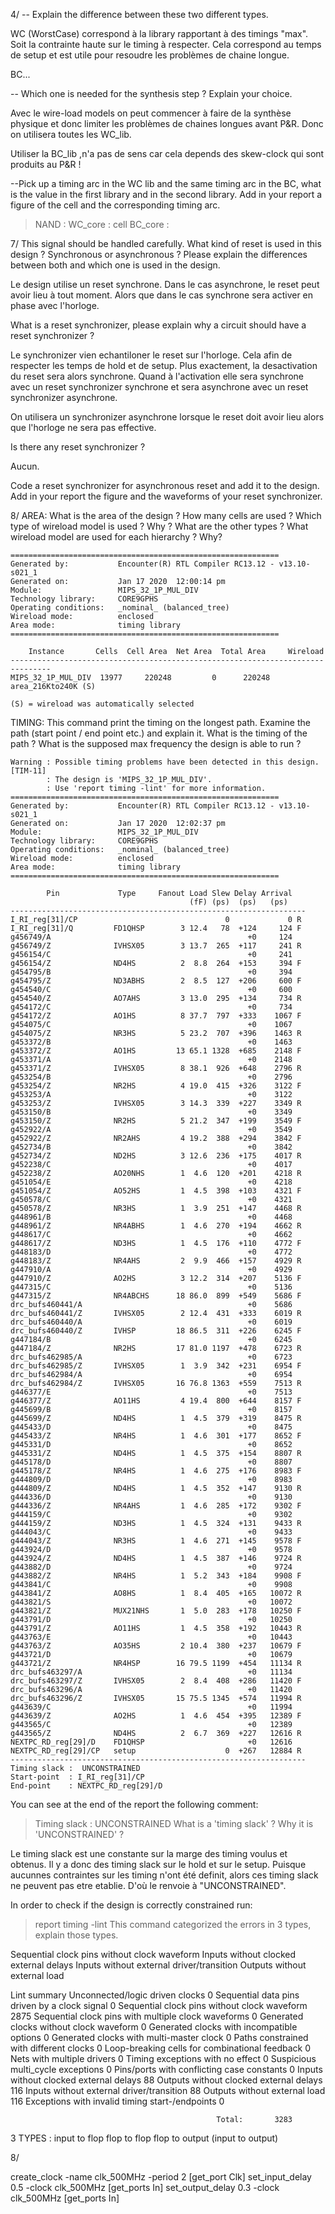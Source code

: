 
4/
-- Explain the difference between these two different types.

WC (WorstCase) correspond à la library rapportant à des timings "max". Soit la contrainte haute sur le timing à respecter. Cela correspond au temps de setup et est utile pour resoudre les problèmes de chaine longue.

BC...

-- Which one is needed for the synthesis step ? Explain your choice.

Avec le wire-load models on peut commencer à faire de la synthèse physique et donc limiter les problèmes de chaines longues avant P&R. Donc on utilisera toutes les WC_lib.

Utiliser la BC_lib ,n'a pas de sens car cela depends des skew-clock qui sont produits au P&R !

--Pick up a timing arc in the WC lib and the same timing arc in the BC, what is the value in the first library and in the second library. Add in your report a figure of the cell and the corresponding timing arc.

>NAND : 
    WC_core : cell
    BC_core : 

7/ This signal should be handled carefully. 
What kind of reset is used in this design ? Synchronous or asynchronous ? 
Please explain the differences between both and which one is used in the design.

Le design utilise un reset synchrone.
Dans le cas asynchrone, le reset  peut avoir lieu à tout moment. Alors que dans le cas synchrone sera activer en phase avec l'horloge.



What is a reset synchronizer, please explain why a circuit should have a reset synchronizer ?

Le synchronizer vien echantiloner le reset sur l'horloge. Cela afin de respecter les temps de hold et de setup.
Plus exactement, la desactivation du reset sera alors synchrone.
Quand à l'activation elle sera synchrone avec un reset synchronizer synchrone et sera asynchrone avec un reset synchronizer asynchrone.

On utilisera un synchronizer asynchrone lorsque le reset doit avoir lieu alors que l'horloge ne sera pas effective.

Is there any reset synchronizer ? 

Aucun.

Code a reset synchronizer for asynchronous reset and add it to the design. Add in your report the figure and the waveforms of your reset synchronizer.

8/
AREA:
What is the area of the design ?
How many cells are used ?
Which type of wireload model is used ? Why ? What are the other types ?
What wireload model are used for each hierarchy ? Why?

    ============================================================
    Generated by:           Encounter(R) RTL Compiler RC13.12 - v13.10-s021_1
    Generated on:           Jan 17 2020  12:00:14 pm
    Module:                 MIPS_32_1P_MUL_DIV
    Technology library:     CORE9GPHS 
    Operating conditions:   _nominal_ (balanced_tree)
    Wireload mode:          enclosed
    Area mode:              timing library
    ============================================================

        Instance       Cells  Cell Area  Net Area  Total Area     Wireload        
    -------------------------------------------------------------------------------
    MIPS_32_1P_MUL_DIV  13977     220248         0      220248 area_216Kto240K (S) 

    (S) = wireload was automatically selected


TIMING:
This command print the timing on the longest path. Examine the path (start point / end point etc.)
and explain it.
What is the timing of the path ?
What is the supposed max frequency the design is able to run ?

    Warning : Possible timing problems have been detected in this design. [TIM-11]
            : The design is 'MIPS_32_1P_MUL_DIV'.
            : Use 'report timing -lint' for more information.
    ============================================================
    Generated by:           Encounter(R) RTL Compiler RC13.12 - v13.10-s021_1
    Generated on:           Jan 17 2020  12:02:37 pm
    Module:                 MIPS_32_1P_MUL_DIV
    Technology library:     CORE9GPHS 
    Operating conditions:   _nominal_ (balanced_tree)
    Wireload mode:          enclosed
    Area mode:              timing library
    ============================================================

            Pin             Type     Fanout Load Slew Delay Arrival   
                                            (fF) (ps)  (ps)   (ps)    
    ------------------------------------------------------------------
    I_RI_reg[31]/CP                                 0             0 R 
    I_RI_reg[31]/Q         FD1QHSP        3 12.4   78  +124     124 F 
    g456749/A                                            +0     124   
    g456749/Z              IVHSX05        3 13.7  265  +117     241 R 
    g456154/C                                            +0     241   
    g456154/Z              ND4HS          2  8.8  264  +153     394 F 
    g454795/B                                            +0     394   
    g454795/Z              ND3ABHS        2  8.5  127  +206     600 F 
    g454540/C                                            +0     600   
    g454540/Z              AO7AHS         3 13.0  295  +134     734 R 
    g454172/C                                            +0     734   
    g454172/Z              AO1HS          8 37.7  797  +333    1067 F 
    g454075/C                                            +0    1067   
    g454075/Z              NR3HS          5 23.2  707  +396    1463 R 
    g453372/B                                            +0    1463   
    g453372/Z              AO1HS         13 65.1 1328  +685    2148 F 
    g453371/A                                            +0    2148   
    g453371/Z              IVHSX05        8 38.1  926  +648    2796 R 
    g453254/B                                            +0    2796   
    g453254/Z              NR2HS          4 19.0  415  +326    3122 F 
    g453253/A                                            +0    3122   
    g453253/Z              IVHSX05        3 14.3  339  +227    3349 R 
    g453150/B                                            +0    3349   
    g453150/Z              NR2HS          5 21.2  347  +199    3549 F 
    g452922/A                                            +0    3549   
    g452922/Z              NR2AHS         4 19.2  388  +294    3842 F 
    g452734/B                                            +0    3842   
    g452734/Z              ND2HS          3 12.6  236  +175    4017 R 
    g452238/C                                            +0    4017   
    g452238/Z              AO20NHS        1  4.6  120  +201    4218 R 
    g451054/E                                            +0    4218   
    g451054/Z              AO52HS         1  4.5  398  +103    4321 F 
    g450578/C                                            +0    4321   
    g450578/Z              NR3HS          1  3.9  251  +147    4468 R 
    g448961/B                                            +0    4468   
    g448961/Z              NR4ABHS        1  4.6  270  +194    4662 R 
    g448617/C                                            +0    4662   
    g448617/Z              ND3HS          1  4.5  176  +110    4772 F 
    g448183/D                                            +0    4772   
    g448183/Z              NR4AHS         2  9.9  466  +157    4929 R 
    g447910/A                                            +0    4929   
    g447910/Z              AO2HS          3 12.2  314  +207    5136 F 
    g447315/C                                            +0    5136   
    g447315/Z              NR4ABCHS      18 86.0  899  +549    5686 F 
    drc_bufs460441/A                                     +0    5686   
    drc_bufs460441/Z       IVHSX05        2 12.4  431  +333    6019 R 
    drc_bufs460440/A                                     +0    6019   
    drc_bufs460440/Z       IVHSP         18 86.5  311  +226    6245 F 
    g447184/B                                            +0    6245   
    g447184/Z              NR2HS         17 81.0 1197  +478    6723 R 
    drc_bufs462985/A                                     +0    6723   
    drc_bufs462985/Z       IVHSX05        1  3.9  342  +231    6954 F 
    drc_bufs462984/A                                     +0    6954   
    drc_bufs462984/Z       IVHSX05       16 76.8 1363  +559    7513 R 
    g446377/E                                            +0    7513   
    g446377/Z              AO11HS         4 19.4  800  +644    8157 F 
    g445699/B                                            +0    8157   
    g445699/Z              ND4HS          1  4.5  379  +319    8475 R 
    g445433/D                                            +0    8475   
    g445433/Z              NR4HS          1  4.6  301  +177    8652 F 
    g445331/D                                            +0    8652   
    g445331/Z              ND4HS          1  4.5  375  +154    8807 R 
    g445178/D                                            +0    8807   
    g445178/Z              NR4HS          1  4.6  275  +176    8983 F 
    g444809/D                                            +0    8983   
    g444809/Z              ND4HS          1  4.5  352  +147    9130 R 
    g444336/D                                            +0    9130   
    g444336/Z              NR4AHS         1  4.6  285  +172    9302 F 
    g444159/C                                            +0    9302   
    g444159/Z              ND3HS          1  4.5  324  +131    9433 R 
    g444043/C                                            +0    9433   
    g444043/Z              NR3HS          1  4.6  271  +145    9578 F 
    g443924/D                                            +0    9578   
    g443924/Z              ND4HS          1  4.5  387  +146    9724 R 
    g443882/D                                            +0    9724   
    g443882/Z              NR4HS          1  5.2  343  +184    9908 F 
    g443841/C                                            +0    9908   
    g443841/Z              AO8HS          1  8.4  405  +165   10072 R 
    g443821/S                                            +0   10072   
    g443821/Z              MUX21NHS       1  5.0  283  +178   10250 F 
    g443791/D                                            +0   10250   
    g443791/Z              AO11HS         1  4.5  358  +192   10443 R 
    g443763/E                                            +0   10443   
    g443763/Z              AO35HS         2 10.4  380  +237   10679 F 
    g443721/D                                            +0   10679   
    g443721/Z              NR4HSP        16 79.5 1199  +454   11134 R 
    drc_bufs463297/A                                     +0   11134   
    drc_bufs463297/Z       IVHSX05        2  8.4  408  +286   11420 F 
    drc_bufs463296/A                                     +0   11420   
    drc_bufs463296/Z       IVHSX05       15 75.5 1345  +574   11994 R 
    g443639/C                                            +0   11994   
    g443639/Z              AO2HS          1  4.6  454  +395   12389 F 
    g443565/C                                            +0   12389   
    g443565/Z              ND4HS          2  6.7  369  +227   12616 R 
    NEXTPC_RD_reg[29]/D    FD1QHSP                       +0   12616   
    NEXTPC_RD_reg[29]/CP   setup                    0  +267   12884 R 
    ------------------------------------------------------------------
    Timing slack :  UNCONSTRAINED
    Start-point  : I_RI_reg[31]/CP
    End-point    : NEXTPC_RD_reg[29]/D


You can see at the end of the report the following comment:
> Timing slack : UNCONSTRAINED
What is a 'timing slack' ?
Why it is 'UNCONSTRAINED' ?

Le timing slack est une constante sur la marge des timing voulus et obtenus. Il y a donc des timing slack sur le hold et sur le setup.
Puisque aucunnes contraintes sur les timing n'ont été definit, alors ces timing slack ne peuvent pas etre etablie. D'où le renvoie à "UNCONSTRAINED".


In order to check if the design is correctly constrained run:
> report timing -lint
This command categorized the errors in 3 types, explain those types.

Sequential clock pins without clock waveform
Inputs without clocked external delays
Inputs without external driver/transition
Outputs without external load


Lint summary
 Unconnected/logic driven clocks                                  0
 Sequential data pins driven by a clock signal                    0
 Sequential clock pins without clock waveform                  2875
 Sequential clock pins with multiple clock waveforms              0
 Generated clocks without clock waveform                          0
 Generated clocks with incompatible options                       0
 Generated clocks with multi-master clock                         0
 Paths constrained with different clocks                          0
 Loop-breaking cells for combinational feedback                   0
 Nets with multiple drivers                                       0
 Timing exceptions with no effect                                 0
 Suspicious multi_cycle exceptions                                0
 Pins/ports with conflicting case constants                       0
 Inputs without clocked external delays                          88
 Outputs without clocked external delays                        116
 Inputs without external driver/transition                       88
 Outputs without external load                                  116
 Exceptions with invalid timing start-/endpoints                  0

                                                  Total:       3283

3 TYPES :
input to flop
flop to flop
flop to output
(input to output)

8/

create_clock -name clk_500MHz -period 2 [get_port Clk]
set_input_delay 0.5 -clock clk_500MHz [get_ports In]
set_output_delay 0.3 -clock clk_500MHz [get_ports In]
